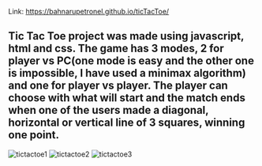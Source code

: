 Link: https://bahnarupetronel.github.io/ticTacToe/
## Tic Tac Toe project was made using javascript, html and css. The game has 3 modes, 2 for player vs PC(one mode is easy and the other one is impossible, I have used a minimax algorithm) and one for player vs player. The player can choose with what will start and the match ends when one of the users made a diagonal, horizontal or vertical line of 3 squares, winning one point.
![tictactoe1](https://user-images.githubusercontent.com/79132145/152700230-e7e8ef1b-5cb3-412d-84d2-55988472bc31.png)
![tictactoe2](https://user-images.githubusercontent.com/79132145/152700403-d18b9d2d-c348-44e8-b3ce-25af5e183d2c.png)
![tictactoe3](https://user-images.githubusercontent.com/79132145/152700246-763b8ad7-e745-4fef-894e-26933d1c33a6.png)

